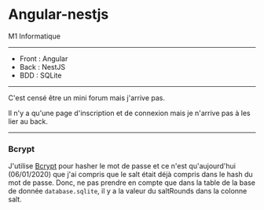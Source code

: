 # Angular-nestjs

M1 Informatique

***
* Front : Angular
* Back : NestJS
* BDD : SQLite
***
C'est censé être un mini forum mais j'arrive pas.

Il n'y a qu'une page d'inscription et de connexion mais je n'arrive pas à les lier au back.

***
### Bcrypt
J'utilise [Bcrypt](https://github.com/kelektiv/node.bcrypt.js/) pour hasher le mot de passe et ce n'est qu'aujourd'hui (06/01/2020) que j'ai compris que le salt était déjà compris dans le hash du mot de passe. Donc, ne pas prendre en compte que dans la table de la base de donnée ```database.sqlite```, il y a la valeur du saltRounds dans la colonne salt.
